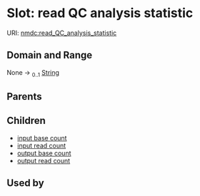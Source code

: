 
# Slot: read QC analysis statistic




URI: [nmdc:read_QC_analysis_statistic](https://microbiomedata/meta/read_QC_analysis_statistic)


## Domain and Range

None &#8594;  <sub>0..1</sub> [String](types/String.md)

## Parents


## Children

 *  [input base count](input_base_count.md)
 *  [input read count](input_read_count.md)
 *  [output base count](output_base_count.md)
 *  [output read count](output_read_count.md)

## Used by


